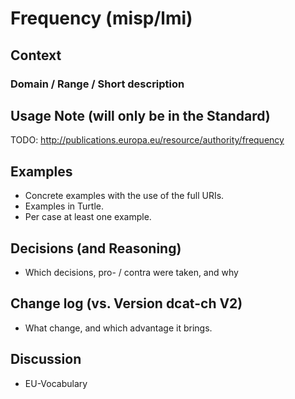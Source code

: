 # Frequency (misp/lmi)

## Context

### Domain / Range / Short description

## Usage Note (will only be in the Standard)
TODO: http://publications.europa.eu/resource/authority/frequency
 
## Examples
* Concrete examples with the use of the full URIs.
* Examples in Turtle.
* Per case at least one example.

## Decisions (and Reasoning)

* Which decisions, pro- / contra were taken, and why

## Change log (vs. Version dcat-ch V2)
* What change, and which advantage it brings.

## Discussion
* EU-Vocabulary

